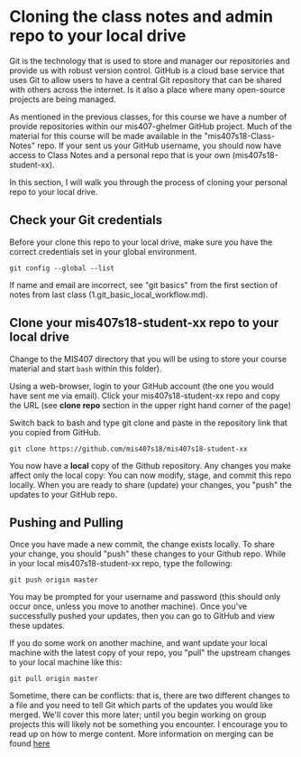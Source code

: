 # Cloning the class notes and admin repo to your local drive

Git is the technology that is used to store and manager our repositories and provide us with robust version control. GitHub is a cloud base service that uses Git to allow users to have a central Git repository that can be shared with others across the internet. Is it also a place where many open-source projects are being managed.

As mentioned in the previous classes, for this course we have a number of provide repositories within our mis407-ghelmer GitHub project. Much of the material for this course will be made available in the "mis407s18-Class-Notes" repo. If your sent us your GitHub username, you should now have access to Class Notes and a personal repo that is your own (mis407s18-student-xx).

In this section, I will walk you through the process of cloning your personal repo to your local drive.

## Check your Git credentials

Before your clone this repo to your local drive, make sure you have the correct credentials set in your global environment.

```
git config --global --list
```

If name and email are incorrect, see "git basics" from the first section of notes from last class (1.git_basic_local_workflow.md).

## Clone your mis407s18-student-xx repo to your local drive

Change to the MIS407 directory that you will be using to store your course material and start `bash` within this folder).

Using a web-browser, login to your GitHub account (the one you would have sent me via email). Click your mis407s18-student-xx repo and copy the URL (see **clone repo** section in the upper right hand corner of the page)

Switch back to bash and type git clone and paste in the repository link that you copied from GitHub.
```
git clone https://github.com/mis407s18/mis407s18-student-xx
```
You now have a **local** copy of the Github repository. Any changes you make affect only the local copy: You can now modify, stage, and commit this repo locally. When you are ready to share (update) your changes, you "push" the updates to your GitHub repo.

## Pushing and Pulling

Once you have made a new commit, the change exists locally. To share your change, you should "push" these changes to your Github repo. While in your local mis407s18-student-xx repo, type the following:
```
git push origin master
```
You may be prompted for your username and password (this should only occur once, unless you move to another machine). Once you've successfully pushed your updates, then you can go to GitHub and view these updates.

If you do some work on another machine, and want update your local machine with the latest copy of your repo, you "pull" the upstream changes to your local machine like this:

```
git pull origin master
```

Sometime, there can be conflicts: that is, there are two different changes to a file and you need to tell Git which parts of the updates you would like merged. We'll cover this more later; until you begin working on group projects this will likely not be something you encounter. I encourage you to read up on how to merge content. More information on merging can be found [here](https://git-scm.com/docs/git-merge)
